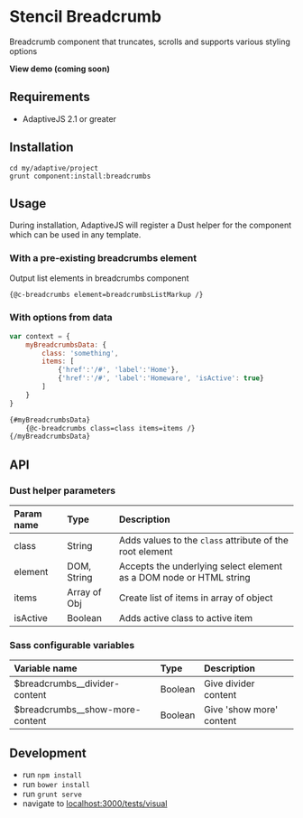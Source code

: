 # Stencil Breadcrumb

Breadcrumb component that truncates, scrolls and supports various styling options

**View demo (coming soon)**

## Requirements

- AdaptiveJS 2.1 or greater

## Installation

```shell
cd my/adaptive/project
grunt component:install:breadcrumbs
```

## Usage

During installation, AdaptiveJS will register a Dust helper for the component which can be used in any template.

### With a pre-existing breadcrumbs element

Output list elements in breadcrumbs component

```html
{@c-breadcrumbs element=breadcrumbsListMarkup /}
```

### With options from data

```javascript
var context = {
    myBreadcrumbsData: {
        class: 'something',
        items: [
            {'href':'/#', 'label':'Home'},
            {'href':'/#', 'label':'Homeware', 'isActive': true}
        ]
    }
}
```

```html
{#myBreadcrumbsData}
    {@c-breadcrumbs class=class items=items /}
{/myBreadcrumbsData}
```

## API

### Dust helper parameters

Param name | Type          | Description
:--------- | :------------ | :----------
class      | String        | Adds values to the `class` attribute of the root element
element    | DOM, String   | Accepts the underlying select element as a DOM node or HTML string
items      | Array of Obj  | Create list of items in array of object
isActive   | Boolean       | Adds active class to active item

### Sass configurable variables

Variable name                     | Type      | Description
:-------------------------------- | :-------- | :----------
$breadcrumbs__divider-content     | Boolean   | Give divider content
$breadcrumbs__show-more-content   | Boolean   | Give 'show more' content

## Development

* run `npm install`
* run `bower install`
* run `grunt serve`
* navigate to [localhost:3000/tests/visual](http://localhost:3000/tests/visual)
